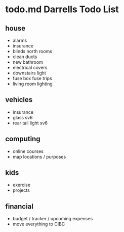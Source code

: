 # todo.md Darrells Todo List
	
## house
- alarms
- insurance
- blinds north rooms
- clean ducts
- new bathroom
- electrical covers
- downstairs light
- fuse box fuse trips
- living room lighting

## vehicles
- insurance
- glass sv6
- rear tail light sv6

## computing
- online courses 
- map locations / purposes

## kids
- exercise
- projects	

## financial
- budget / tracker / upcoming expenses
- move everything to CIBC 

